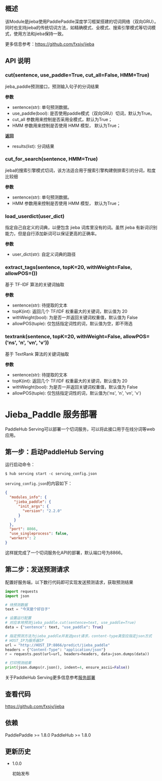 ## 概述

该Module是jieba使用PaddlePaddle深度学习框架搭建的切词网络（双向GRU）。
同时也支持jieba的传统切词方法，如精确模式、全模式、搜索引擎模式等切词模式，使用方法和jieba保持一致。

更多信息参考：https://github.com/fxsjy/jieba

## API 说明

### cut(sentence, use_paddle=True, cut_all=False, HMM=True)

jieba_paddle预测接口，预测输入句子的分词结果

**参数**

* sentence(str): 单句预测数据。
* use_paddle(bool): 是否使用paddle模式（双向GRU）切词，默认为True。
* cut_all 参数用来控制是否采用全模式，默认为True；
* HMM 参数用来控制是否使用 HMM 模型， 默认为True；

**返回**

* results(list): 分词结果

### cut_for_search(sentence, HMM=True)

jieba的搜索引擎模式切词，该方法适合用于搜索引擎构建倒排索引的分词，粒度比较细

**参数**

* sentence(str): 单句预测数据。
* HMM 参数用来控制是否使用 HMM 模型， 默认为True；

### load_userdict(user_dict)

指定自己自定义的词典，以便包含 jieba 词库里没有的词。虽然 jieba 有新词识别能力，但是自行添加新词可以保证更高的正确率。

**参数**

* user_dict(str): 自定义词典的路径

### extract_tags(sentence, topK=20, withWeight=False, allowPOS=())

基于 TF-IDF 算法的关键词抽取

**参数**

* sentence(str): 待提取的文本
* topK(int): 返回几个 TF/IDF 权重最大的关键词，默认值为 20
* withWeight(bool): 为是否一并返回关键词权重值，默认值为 False
* allowPOS(tuple): 仅包括指定词性的词，默认值为空，即不筛选

### textrank(sentence, topK=20, withWeight=False, allowPOS=('ns', 'n', 'vn', 'v'))

基于 TextRank 算法的关键词抽取

**参数**

* sentence(str): 待提取的文本
* topK(int): 返回几个 TF/IDF 权重最大的关键词，默认值为 20
* withWeight(bool): 为是否一并返回关键词权重值，默认值为 False
* allowPOS(tuple): 仅包括指定词性的词，默认值为('ns', 'n', 'vn', 'v')

# Jieba_Paddle 服务部署

PaddleHub Serving可以部署一个切词服务，可以将此接口用于在线分词等web应用。

## 第一步：启动PaddleHub Serving

运行启动命令：
```shell
$ hub serving start -c serving_config.json
```

`serving_config.json`的内容如下：
```json
{
  "modules_info": {
    "jieba_paddle": {
      "init_args": {
        "version": "2.2.0"
      }
    }
  },
  "port": 8866,
  "use_singleprocess": false,
  "workers": 2
}
```

这样就完成了一个切词服务化API的部署，默认端口号为8866。


## 第二步：发送预测请求

配置好服务端，以下数行代码即可实现发送预测请求，获取预测结果

```python
import requests
import json

# 待预测数据
text = "今天是个好日子"

# 设置运行配置
# 对应本地预测jieba_paddle.cut(sentence=text, use_paddle=True)
data = {"sentence": text, "use_paddle": True}

# 指定预测方法为jieba_paddle并发送post请求，content-type类型应指定json方式
# HOST_IP为服务器IP
url = "http://HOST_IP:8866/predict/jieba_paddle"
headers = {"Content-Type": "application/json"}
r = requests.post(url=url, headers=headers, data=json.dumps(data))

# 打印预测结果
print(json.dumps(r.json(), indent=4, ensure_ascii=False))
```

关于PaddleHub Serving更多信息参考[服务部署](https://github.com/PaddlePaddle/PaddleHub/blob/release/v1.6/docs/tutorial/serving.md)

## 查看代码

https://github.com/fxsjy/jieba

## 依赖

PaddlePaddle >= 1.8.0
PaddleHub >= 1.8.0

## 更新历史

* 1.0.0

    初始发布
